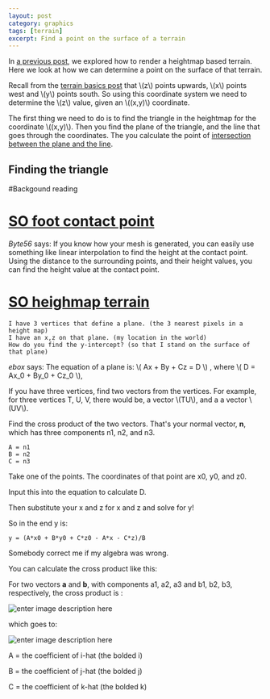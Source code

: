 ```yaml
---
layout: post
category: graphics
tags: [terrain]
excerpt: Find a point on the surface of a terrain 
---
```

In <a href="{% post_url 2013-08-18-terrain-rendering-with-GLSL %}">a previous post</a>, we explored how to render a heightmap based terrain.  Here we look at how we can determine a point on the surface of that terrain.

Recall from the <a href="{% post_url 2013-07-13-terrain-rendering-basics %}">terrain basics post</a> that \\(z\\) points upwards, \\(x\\) points west and \\(y\\) points south.  So using this coordinate system we need to determine the \\(z\\) value, given an \\((x,y)\\) coordinate.

The first thing we need to do is to find the triangle in the heightmap for the coordinate \\((x,y)\\).  Then you find the plane of the triangle, and the line that goes through the coordinates.  The you calculate the point of [intersection between the plane and the line](http://en.wikipedia.org/wiki/Line-plane_intersection).  

## Finding the triangle      

#Backgound reading
# [SO foot contact point](http://gamedev.stackexchange.com/questions/54645/how-to-determine-characters-foot-contact-point-on-a-uniform-triangle-mesh-terra)
*Byte56* says: If you know how your mesh is generated, you can easily use something like linear interpolation to find the height at the contact point. Using the distance to the surrounding points, and their height values, you can find the height value at the contact point.

# [SO heighmap terrain](http://stackoverflow.com/questions/12416195/3d-heightmap-terrain-and-collision-detection)
	I have 3 vertices that define a plane. (the 3 nearest pixels in a height map)
	I have an x,z on that plane. (my location in the world)
	How do you find the y-intercept? (so that I stand on the surface of that plane)

*ebox* says:
The equation of a plane is:
\\( Ax + By + Cz = D \\) , where \\( D = Ax_0 + By_0 + Cz_0 \\),

If you have three vertices, find two vectors from the vertices. For example, for three vertices T, U, V, there would be, a vector \\(TU\\), and a a vector \\(UV\\).

Find the cross product of the two vectors. That's your normal vector, **n**, which has three components n1, n2, and n3.

    A = n1
    B = n2
    C = n3

Take one of the points. The coordinates of that point are x0, y0, and z0.

Input this into the equation to calculate D.

Then substitute your x and z for x and z and solve for y!


So in the end y is:

    y = (A*x0 + B*y0 + C*z0 - A*x - C*z)/B

Somebody correct me if my algebra was wrong.

You can calculate the cross product like this:

For two vectors **a** and **b**, with components a1, a2, a3 and b1, b2, b3, respectively, the cross product is :

![enter image description here][1]

which goes to:

![enter image description here][2]

A = the coefficient of i-hat (the bolded i)

B = the coefficient of j-hat (the bolded j)

C = the coefficient of k-hat (the bolded k)


  [1]: http://i.stack.imgur.com/LfhF6.png
  [2]: http://i.stack.imgur.com/atxmf.png

